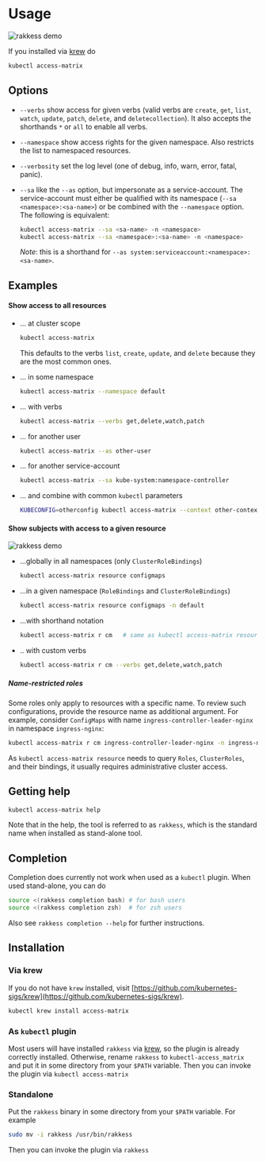 <!-- DO NOT MOVE THIS FILE, BECAUSE IT NEEDS A PERMANENT ADDRESS -->

# Usage
![rakkess demo](demo-user-smaller.png "rakkess demo")

If you installed via [krew](https://github.com/kubernetes-sigs/krew) do
```bash
kubectl access-matrix
```

## Options

- `--verbs` show access for given verbs (valid verbs are `create`, `get`, `list`, `watch`, `update`, `patch`, `delete`, and `deletecollection`).
   It also accepts the shorthands `*` or `all` to enable all verbs.

- `--namespace` show access rights for the given namespace. Also restricts the list to namespaced resources.

- `--verbosity` set the log level (one of debug, info, warn, error, fatal, panic).

- `--sa` like the `--as` option, but impersonate as a service-account. The service-account must either be qualified with its namespace (`--sa <namespace>:<sa-name>`) or be combined with the `--namespace` option.
   The following is equivalent:
   ```bash
   kubectl access-matrix --sa <sa-name> -n <namespace>
   kubectl access-matrix --sa <namespace>:<sa-name> -n <namespace>
   ```

   _Note_: this is a shorthand for `--as system:serviceaccount:<namespace>:<sa-name>`.

## Examples
#### Show access to all resources
- ... at cluster scope
  ```bash
  kubectl access-matrix
  ```
  This defaults to the verbs `list`, `create`, `update`, and `delete` because they are the most common ones.

- ... in some namespace
  ```bash
  kubectl access-matrix --namespace default
  ```

- ... with verbs
  ```bash
  kubectl access-matrix --verbs get,delete,watch,patch
  ```

- ... for another user
  ```bash
  kubectl access-matrix --as other-user
  ```

- ... for another service-account
  ```bash
  kubectl access-matrix --sa kube-system:namespace-controller
  ```

- ... and combine with common `kubectl` parameters
  ```bash
  KUBECONFIG=otherconfig kubectl access-matrix --context other-context

#### Show subjects with access to a given resource
![rakkess demo](demo-resource-smaller.png "rakkess resource demo")
- ...globally in all namespaces (only `ClusterRoleBindings`)
  ```bash
  kubectl access-matrix resource configmaps
  ```
  
- ...in a given namespace (`RoleBindings` and `ClusterRoleBindings`)
  ```bash
  kubectl access-matrix resource configmaps -n default
  ```

- ...with shorthand notation
  ```bash
  kubectl access-matrix r cm   # same as kubectl access-matrix resource configmaps
  ```

- .. with custom verbs
  ```bash
  kubectl access-matrix r cm --verbs get,delete,watch,patch
  ```
  
##### Name-restricted roles
Some roles only apply to resources with a specific name.
To review such configurations, provide the resource name as additional argument.
For example, consider `ConfigMaps` with name `ingress-controller-leader-nginx` in namespace `ingress-nginx`:

```bash
kubectl access-matrix r cm ingress-controller-leader-nginx -n ingress-nginx --verbs=all
```
  
As `kubectl access-matrix resource` needs to query `Roles`, `ClusterRoles`, and their bindings, it usually requires administrative cluster access.

## Getting help
```bash
kubectl access-matrix help
```
Note that in the help, the tool is referred to as `rakkess`, which is the standard name when installed as stand-alone tool.

## Completion
Completion does currently not work when used as a `kubectl` plugin. When used stand-alone, you can do
```bash
source <(rakkess completion bash) # for bash users
source <(rakkess completion zsh)  # for zsh users
```
Also see `rakkess completion --help` for further instructions.

## Installation

### Via krew
If you do not have `krew` installed, visit [https://github.com/kubernetes-sigs/krew](https://github.com/kubernetes-sigs/krew).
```bash
kubectl krew install access-matrix
```

### As `kubectl` plugin
Most users will have installed `rakkess` via [krew](https://github.com/kubernetes-sigs/krew),
so the plugin is already correctly installed.
Otherwise, rename `rakkess` to `kubectl-access_matrix` and put it in some directory from your `$PATH` variable.
Then you can invoke the plugin via `kubectl access-matrix`

### Standalone
Put the `rakkess` binary in some directory from your `$PATH` variable. For example
```bash
sudo mv -i rakkess /usr/bin/rakkess
```
Then you can invoke the plugin via `rakkess`
